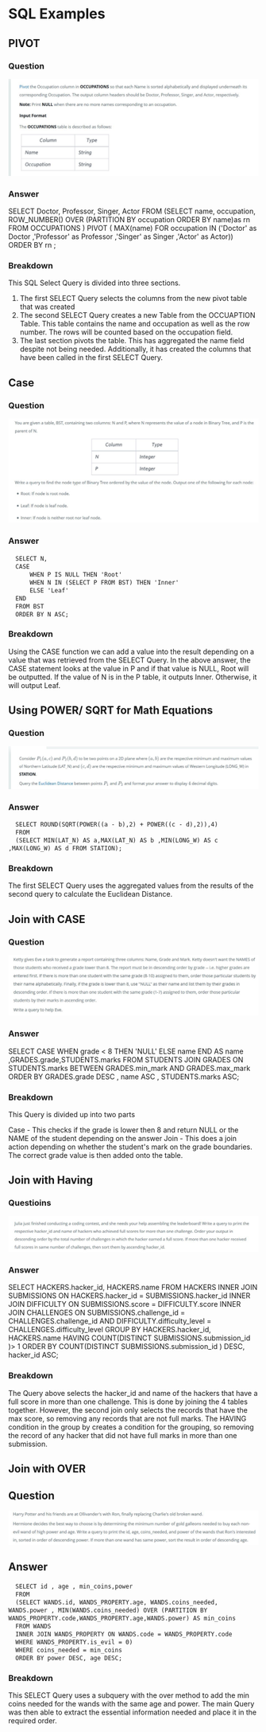 <h1>SQL Examples</h1>

<h2>PIVOT </h2>

<h3>Question</h3>
<img src = "Pivot.JPG"> 

<h3>Answer</h3>
      SELECT Doctor, Professor, Singer, Actor  
      FROM 
      (SELECT name, occupation, ROW_NUMBER() OVER (PARTITION BY occupation ORDER BY name)as rn FROM OCCUPATIONS )
      PIVOT
      ( MAX(name) FOR occupation  IN ('Doctor' as Doctor ,'Professor' as Professor ,'Singer' as Singer ,'Actor' as Actor)) 
      ORDER BY rn ;

<h3>Breakdown</h3>
This SQL Select Query is divided into three sections.

  1) The first SELECT Query selects the columns from the new pivot table that was created
  2) The second SELECT Query creates a new Table from the OCCUAPTION Table. This table contains the name and occupation as well as the row number. The rows will be counted based on the occupation field.
  3) The last section pivots the table. This has aggregated the name field despite not being needed. Additionally, it has created the columns that have been called in the first SELECT Query.

<h2>Case </h2>

<h3>Question</h3>

<img src="Case.JPG">

<h3>Answer</h3>

      SELECT N,
      CASE 
          WHEN P IS NULL THEN 'Root'
          WHEN N IN (SELECT P FROM BST) THEN 'Inner'
          ELSE 'Leaf'
      END
      FROM BST
      ORDER BY N ASC;

<h3>Breakdown</h3>

Using the CASE function we can add a value into the result depending on a value that was retrieved from the SELECT Query. In the above answer, the CASE statement looks at the value in P and if that value is NULL, Root will be outputted. If the value of N is in the P table, it outputs Inner. Otherwise, it will output Leaf.

<h2>Using POWER/ SQRT for Math Equations</h2>

<h3>Question</h3>
<img src="Maths.JPG">

<h3> Answer</h3> 

      SELECT ROUND(SQRT(POWER((a - b),2) + POWER((c - d),2)),4) 
      FROM 
      (SELECT MIN(LAT_N) AS a,MAX(LAT_N) AS b ,MIN(LONG_W) AS c ,MAX(LONG_W) AS d FROM STATION);
      
<h3> Breakdown</h3>

The first SELECT Query uses the aggregated values from the results of the second query to calculate the Euclidean Distance.

<h2>Join with CASE </h2>

<h3>Question</h3>

<img src = "join.JPG"> 

<h3> Answer</h3>
      SELECT 
      CASE 
          WHEN grade < 8 THEN 'NULL'
          ELSE name
      END AS name
      ,GRADES.grade,STUDENTS.marks
      FROM STUDENTS
      JOIN GRADES ON STUDENTS.marks BETWEEN GRADES.min_mark AND GRADES.max_mark
      ORDER BY GRADES.grade DESC , name ASC , STUDENTS.marks ASC;

<h3>Breakdown </h3>

This Query is divided up into two parts

   Case - This checks if the grade is lower then 8 and return NULL or the NAME of the student depending on the answer
   Join - This does a join action depending on whether the student's mark on the grade boundaries. The correct grade value is then added onto the table.

<h2>Join with Having </h2>

<h3>Questioins</h3>

<img src ="join_with_having.JPG"> 

<h3>Answer</h3>
      SELECT HACKERS.hacker_id, HACKERS.name 
      FROM HACKERS 
      INNER JOIN SUBMISSIONS ON HACKERS.hacker_id = SUBMISSIONS.hacker_id
      INNER JOIN DIFFICULTY ON SUBMISSIONS.score = DIFFICULTY.score 
      INNER JOIN CHALLENGES ON SUBMISSIONS.challenge_id = CHALLENGES.challenge_id AND DIFFICULTY.difficulty_level =           CHALLENGES.difficulty_level
      GROUP BY HACKERS.hacker_id, HACKERS.name HAVING COUNT(DISTINCT SUBMISSIONS.submission_id )> 1
      ORDER BY COUNT(DISTINCT SUBMISSIONS.submission_id ) DESC, hacker_id ASC;

<h3>Breakdown</h3>

The Query above selects the hacker_id and name of the hackers that have a full score in more than one challenge. This is done by joining the 4 tables together. However, the second join only selects the records that have the max score, so removing any records that are not full marks. The HAVING condition in the group by creates a condition for the grouping, so removing the record of any hacker that did not have full marks in more than one submission.

<h2>Join with OVER </h2>

<h2>Question</h2>

<img src="join with over.JPG">

<h2>Answer</h2>

      SELECT id , age , min_coins,power 
      FROM
      (SELECT WANDS.id, WANDS_PROPERTY.age, WANDS.coins_needed, WANDS.power , MIN(WANDS.coins_needed) OVER (PARTITION BY WANDS_PROPERTY.code,WANDS_PROPERTY.age,WANDS.power) AS min_coins 
      FROM WANDS 
      INNER JOIN WANDS_PROPERTY ON WANDS.code = WANDS_PROPERTY.code 
      WHERE WANDS_PROPERTY.is_evil = 0) 
      WHERE coins_needed = min_coins 
      ORDER BY power DESC, age DESC;
      
 <h3>Breakdown</h3>
 
This SELECT Query uses a subquery with the over method to add the min coins needed for the wands with the same age and power. The main Query was then able to extract the essential information needed and place it in the required order.
